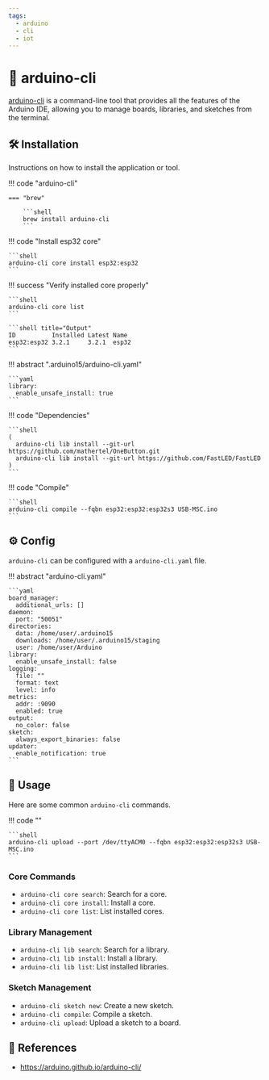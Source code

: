 ```yaml
---
tags:
  - arduino
  - cli
  - iot
---
```

# :robot: arduino-cli

[arduino-cli][1] is a command-line tool that provides all the features of the Arduino IDE, allowing you to manage boards, libraries, and sketches from the terminal.

## :hammer_and_wrench: Installation

Instructions on how to install the application or tool.

!!! code "arduino-cli"

    === "brew"
    
        ```shell
        brew install arduino-cli
        ```
    
!!! code "Install esp32 core"

    ```shell
    arduino-cli core install esp32:esp32
    ```

!!! success "Verify installed core properly"

    ```shell
    arduino-cli core list
    ```
    
    ```shell title="Output"
    ID          Installed Latest Name
    esp32:esp32 3.2.1     3.2.1  esp32
    ```

!!! abstract ".arduino15/arduino-cli.yaml"

    ```yaml
    library:
      enable_unsafe_install: true
    ```

!!! code "Dependencies"

    ```shell
    (
      arduino-cli lib install --git-url https://github.com/mathertel/OneButton.git
      arduino-cli lib install --git-url https://github.com/FastLED/FastLED
    )
    ```

!!! code "Compile"

    ```shell
    arduino-cli compile --fqbn esp32:esp32:esp32s3 USB-MSC.ino
    ```

## :gear: Config

`arduino-cli` can be configured with a `arduino-cli.yaml` file.

!!! abstract "arduino-cli.yaml"

    ```yaml
    board_manager:
      additional_urls: []
    daemon:
      port: "50051"
    directories:
      data: /home/user/.arduino15
      downloads: /home/user/.arduino15/staging
      user: /home/user/Arduino
    library:
      enable_unsafe_install: false
    logging:
      file: ""
      format: text
      level: info
    metrics:
      addr: :9090
      enabled: true
    output:
      no_color: false
    sketch:
      always_export_binaries: false
    updater:
      enable_notification: true
    ```

## :pencil: Usage

Here are some common `arduino-cli` commands.

!!! code ""

    ```shell
    arduino-cli upload --port /dev/ttyACM0 --fqbn esp32:esp32:esp32s3 USB-MSC.ino
    ```

### Core Commands

- `arduino-cli core search`: Search for a core.
- `arduino-cli core install`: Install a core.
- `arduino-cli core list`: List installed cores.

### Library Management

- `arduino-cli lib search`: Search for a library.
- `arduino-cli lib install`: Install a library.
- `arduino-cli lib list`: List installed libraries.

### Sketch Management

- `arduino-cli sketch new`: Create a new sketch.
- `arduino-cli compile`: Compile a sketch.
- `arduino-cli upload`: Upload a sketch to a board.

## :link: References

- <https://arduino.github.io/arduino-cli/>

[1]: <https://arduino.github.io/arduino-cli/>
